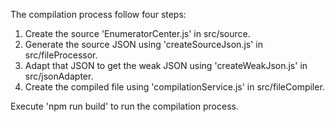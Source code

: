The compilation process follow four steps:

1. Create the source 'EnumeratorCenter.js' in src/source.
2. Generate the source JSON using 'createSourceJson.js' in src/fileProcessor.
3. Adapt that JSON to get the weak JSON using 'createWeakJson.js' in src/jsonAdapter.
4. Create the compiled file using 'compilationService.js' in src/fileCompiler.

Execute 'npm run build' to run the compilation process.